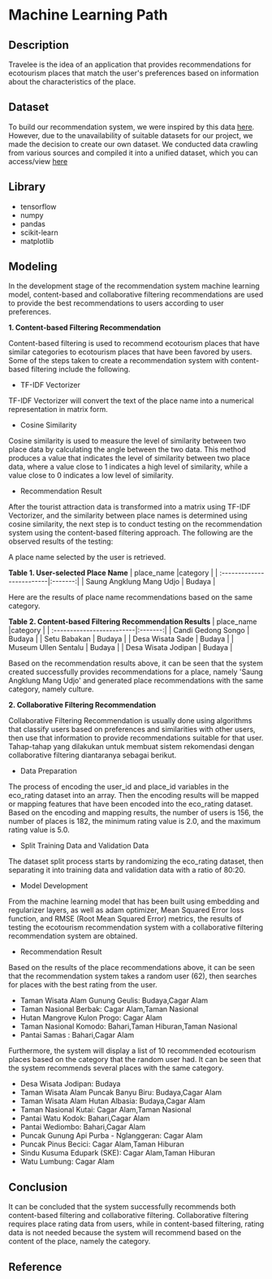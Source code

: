 # **Machine Learning Path**

## **Description**
Travelee is the idea of an application that provides recommendations for ecotourism places that match the user's preferences based on information about the characteristics of the place.

## Dataset
To build our recommendation system, we were inspired by this data [here](https://www.kaggle.com/datasets/azharianisah/infotempatwisata). However, due to the unavailability of suitable datasets for our project, we made the decision to create our own dataset. We conducted data crawling from various sources and compiled it into a unified dataset, which you can access/view [here](https://docs.google.com/spreadsheets/d/1LYUxO6RhsTFx_NpP7jZO3RmqXP51CP_JjiNMqDSA27Q/edit?amp;usp=embed_facebook#gid=195252240)

## Library
* tensorflow
* numpy
* pandas
* scikit-learn
* matplotlib 

## **Modeling**

In the development stage of the recommendation system machine learning model, content-based and collaborative filtering recommendations are used to provide the best recommendations to users according to user preferences.

  **1. Content-based Filtering Recommendation**

Content-based filtering is used to recommend ecotourism places that have similar categories to ecotourism places that have been favored by users. Some of the steps taken to create a recommendation system with content-based filtering include the following.

* TF-IDF Vectorizer

TF-IDF Vectorizer will convert the text of the place name into a numerical representation in matrix form.

* Cosine Similarity

Cosine similarity is used to measure the level of similarity between two place data by calculating the angle between the two data. This method produces a value that indicates the level of similarity between two place data, where a value close to 1 indicates a high level of similarity, while a value close to 0 indicates a low level of similarity.

* Recommendation Result

After the tourist attraction data is transformed into a matrix using TF-IDF Vectorizer, and the similarity between place names is determined using cosine similarity, the next step is to conduct testing on the recommendation system using the content-based filtering approach. The following are the observed results of the testing:

A place name selected by the user is retrieved.

**Table 1. User-selected Place Name**
| place_name                |category |
| :-------------------------|:-------:|
| Saung Angklung Mang Udjo  | Budaya  |

Here are the results of place name recommendations based on the same category.

**Table 2. Content-based Filtering Recommendation Results**
| place_name                |category |
| :-------------------------|:-------:|
| Candi Gedong Songo	       | Budaya  |
| Setu Babakan	             | Budaya  |
| Desa Wisata Sade	         | Budaya  |
| Museum Ullen Sentalu	     | Budaya  |
| Desa Wisata Jodipan	      | Budaya  |

Based on the recommendation results above, it can be seen that the system created successfully provides recommendations for a place, namely 'Saung Angklung Mang Udjo' and generated place recommendations with the same category, namely culture.

**2. Collaborative Filtering Recommendation**

Collaborative Filtering Recommendation is usually done using algorithms that classify users based on preferences and similarities with other users, then use that information to provide recommendations suitable for that user. Tahap-tahap yang dilakukan untuk membuat sistem rekomendasi dengan collaborative filtering diantaranya sebagai berikut.

* Data Preparation

The process of encoding the user_id and place_id variables in the eco_rating dataset into an array. Then the encoding results will be mapped or mapping features that have been encoded into the eco_rating dataset. Based on the encoding and mapping results, the number of users is 156, the number of places is 182, the minimum rating value is 2.0, and the maximum rating value is 5.0.

* Split Training Data and Validation Data

The dataset split process starts by randomizing the eco_rating dataset, then separating it into training data and validation data with a ratio of 80:20.

* Model Development

From the machine learning model that has been built using embedding and regularizer layers, as well as adam optimizer, Mean Squared Error loss function, and RMSE (Root Mean Squared Error) metrics, the results of testing the ecotourism recommendation system with a collaborative filtering recommendation system are obtained.

* Recommendation Result

Based on the results of the place recommendations above, it can be seen that the recommendation system takes a random user (62), then searches for places with the best rating from the user.
  * Taman Wisata Alam Gunung Geulis: Budaya,Cagar Alam
  * Taman Nasional Berbak: Cagar Alam,Taman Nasional
  * Hutan Mangrove Kulon Progo: Cagar Alam
  * Taman Nasional Komodo: Bahari,Taman Hiburan,Taman Nasional
  * Pantai Samas : Bahari,Cagar Alam

Furthermore, the system will display a list of 10 recommended ecotourism places based on the category that the random user had. It can be seen that the system recommends several places with the same category.
  * Desa Wisata Jodipan: Budaya
  * Taman Wisata Alam Puncak Banyu Biru: Budaya,Cagar Alam
  * Taman Wisata Alam Hutan Albasia: Budaya,Cagar Alam
  * Taman Nasional Kutai: Cagar Alam,Taman Nasional
  * Pantai Watu Kodok: Bahari,Cagar Alam
  * Pantai Wediombo: Bahari,Cagar Alam
  * Puncak Gunung Api Purba - Nglanggeran: Cagar Alam
  * Puncak Pinus Becici: Cagar Alam,Taman Hiburan
  * Sindu Kusuma Edupark (SKE): Cagar Alam,Taman Hiburan
  * Watu Lumbung: Cagar Alam

## **Conclusion**

It can be concluded that the system successfully recommends both content-based filtering and collaborative filtering. Collaborative filtering requires place rating data from users, while in content-based filtering, rating data is not needed because the system will recommend based on the content of the place, namely the category.

## **Reference**
